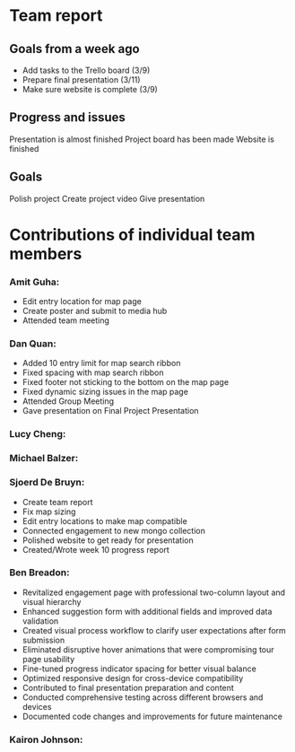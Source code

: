 # Team report
 
 ## Goals from a week ago 
 - Add tasks to the Trello board (3/9)
 - Prepare final presentation (3/11)
 - Make sure website is complete (3/9)

 ## Progress and issues
 Presentation is almost finished
 Project board has been made
 Website is finished
 
 ## Goals
 Polish project
 Create project video 
 Give presentation 
 
 # Contributions of individual team members
 
 ### Amit Guha:
  - Edit entry location for map page
  - Create poster and submit to media hub
  - Attended team meeting
    
 ### Dan Quan:
 - Added 10 entry limit for map search ribbon
 - Fixed spacing with map search ribbon
 - Fixed footer not sticking to the bottom on the map page
 - Fixed dynamic sizing issues in the map page
 - Attended Group Meeting
 - Gave presentation on Final Project Presentation

 ### Lucy Cheng:
 
 ### Michael Balzer:
 
 ### Sjoerd De Bruyn:
 - Create team report
 - Fix map sizing
 - Edit entry locations to make map compatible 
 - Connected engagement to new mongo collection 
 - Polished website to get ready for presentation
 - Created/Wrote week 10 progress report
 
 
 ### Ben Breadon:
- Revitalized engagement page with professional two-column layout and visual hierarchy
- Enhanced suggestion form with additional fields and improved data validation
- Created visual process workflow to clarify user expectations after form submission
- Eliminated disruptive hover animations that were compromising tour page usability
- Fine-tuned progress indicator spacing for better visual balance
- Optimized responsive design for cross-device compatibility
- Contributed to final presentation preparation and content
- Conducted comprehensive testing across different browsers and devices
- Documented code changes and improvements for future maintenance

 ### Kairon Johnson:

